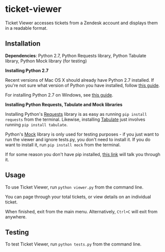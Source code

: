 # ticket-viewer

Ticket Viewer accesses tickets from a Zendesk account and displays them in a readable format.

## Installation

**Dependencies**: Python 2.7, Python Requests library, Python Tabulate library, Python Mock library (for testing)

**Installing Python 2.7**

Recent versions of Mac OS X should already have Python 2.7 installed. If you're not sure what version of Python you have installed, follow [this guide](http://docs.python-guide.org/en/latest/starting/install/osx/).

For installing Python 2.7 on Windows, see [this guide](ADD_LINK).

**Installing Python Requests, Tabulate and Mock libraries**

Installing Python's [Requests](https://pypi.python.org/pypi/requests/) library is as easy as running `pip install requests` from the terminal. Likewise, installing [Tabulate](https://pypi.python.org/pypi/tabulate) just involves running `pip install tabulate`.

Python's [Mock](https://pypi.python.org/pypi/mock) library is only used for testing purposes - if you just want to run the viewer and ignore tests.py, you don't need to install it. If you do want to install it, run `pip install mock` from the terminal.

If for some reason you don't have pip installed, [this link](http://docs.python-guide.org/en/latest/starting/install/osx/#install-osx) will talk you through it.

## Usage

To use Ticket Viewer, run `python viewer.py` from the command line.

You can page through your total tickets, or view details on an individual ticket.

When finished, exit from the main menu. Alternatively, `Ctrl+C` will exit from anywhere.

## Testing

To test Ticket Viewer, run `python tests.py` from the command line.
